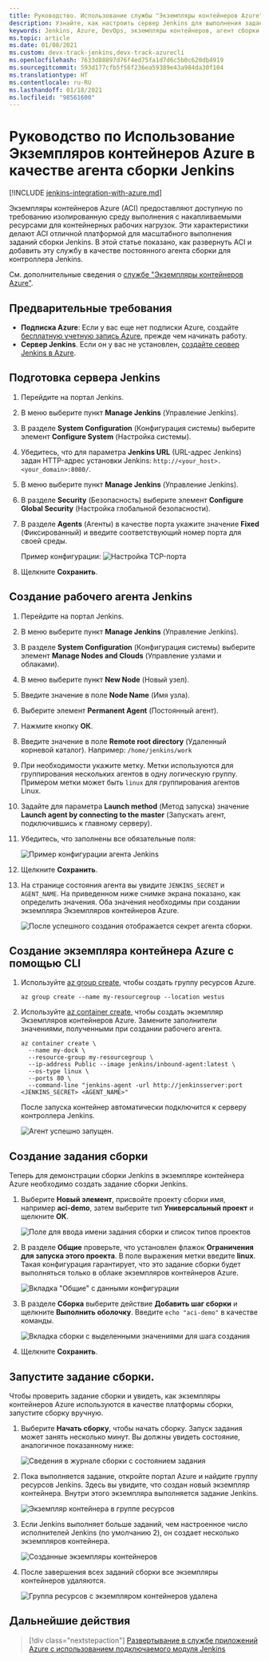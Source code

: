 ```yaml
---
title: Руководство. Использование службы "Экземпляры контейнеров Azure" в качестве агента сборки Jenkins
description: Узнайте, как настроить сервер Jenkins для выполнения заданий сборки Экземпляров контейнеров Azure.
keywords: Jenkins, Azure, DevOps, экземпляры контейнеров, агент сборки
ms.topic: article
ms.date: 01/08/2021
ms.custom: devx-track-jenkins,devx-track-azurecli
ms.openlocfilehash: 7633d88897d76f4ed75fa1d7d6c5b0c620db4919
ms.sourcegitcommit: 593d177cfb5f56f236ea59389e43a984da30f104
ms.translationtype: HT
ms.contentlocale: ru-RU
ms.lasthandoff: 01/18/2021
ms.locfileid: "98561600"
---
```

# <a name="tutorial-use-azure-container-instances-as-a-jenkins-build-agent"></a>Руководство по Использование Экземпляров контейнеров Azure в качестве агента сборки Jenkins

[!INCLUDE [jenkins-integration-with-azure.md](includes/jenkins-integration-with-azure.md)]

Экземпляры контейнеров Azure (ACI) предоставляют доступную по требованию изолированную среду выполнения с накапливаемыми ресурсами для контейнерных рабочих нагрузок. Эти характеристики делают ACI отличной платформой для масштабного выполнения заданий сборки Jenkins. В этой статье показано, как развернуть ACI и добавить эту службу в качестве постоянного агента сборки для контроллера Jenkins.

См. дополнительные сведения о [службе "Экземпляры контейнеров Azure"](/azure/container-instances/container-instances-overview).

## <a name="prerequisites"></a>Предварительные требования

- **Подписка Azure**: Если у вас еще нет подписки Azure, создайте [бесплатную учетную запись Azure](https://azure.microsoft.com/free/?ref=microsoft.com&utm_source=microsoft.com&utm_medium=docs&utm_campaign=visualstudio), прежде чем начинать работу.
- **Сервер Jenkins**. Если он у вас не установлен, [создайте сервер Jenkins в Azure](./configure-on-linux-vm.md).

## <a name="prepare-the-jenkins-controller"></a>Подготовка сервера Jenkins

1. Перейдите на портал Jenkins.

1. В меню выберите пункт **Manage Jenkins** (Управление Jenkins).

1. В разделе **System Configuration** (Конфигурация системы) выберите элемент **Configure System** (Настройка системы).

1. Убедитесь, что для параметра **Jenkins URL** (URL-адрес Jenkins) задан HTTP-адрес установки Jenkins: `http://<your_host>.<your_domain>:8080/`.

1. В меню выберите пункт **Manage Jenkins** (Управление Jenkins).

1. В разделе **Security** (Безопасность) выберите элемент **Configure Global Security** (Настройка глобальной безопасности).

1. В разделе **Agents** (Агенты) в качестве порта укажите значение **Fixed** (Фиксированный) и введите соответствующий номер порта для своей среды.

    Пример конфигурации:  ![Настройка TCP-порта](./media/azure-container-instances-as-jenkins-build-agent/agent-port.png)

1. Щелкните **Сохранить**.

## <a name="create-jenkins-work-agent"></a>Создание рабочего агента Jenkins

1. Перейдите на портал Jenkins.

1. В меню выберите пункт **Manage Jenkins** (Управление Jenkins).

1. В разделе **System Configuration** (Конфигурация системы) выберите элемент **Manage Nodes and Clouds** (Управление узлами и облаками).

1. В меню выберите пункт **New Node** (Новый узел).

1. Введите значение в поле **Node Name** (Имя узла).

1. Выберите элемент **Permanent Agent** (Постоянный агент).

1. Нажмите кнопку **ОК**.

1. Введите значение в поле **Remote root directory** (Удаленный корневой каталог). Например: `/home/jenkins/work`

1. При необходимости укажите метку. Метки используются для группирования нескольких агентов в одну логическую группу. Примером метки может быть `linux` для группирования агентов Linux.

1. Задайте для параметра **Launch method** (Метод запуска) значение **Launch agent by connecting to the master** (Запускать агент, подключившись к главному серверу).

1. Убедитесь, что заполнены все обязательные поля:

    ![Пример конфигурации агента Jenkins](./media/azure-container-instances-as-jenkins-build-agent/agent-config.png)

1. Щелкните **Сохранить**.

1. На странице состояния агента вы увидите `JENKINS_SECRET` и `AGENT_NAME`. На приведенном ниже снимке экрана показано, как определить значения. Оба значения необходимы при создании экземпляра Экземпляров контейнеров Azure.

    ![После успешного создания отображается секрет агента сборки.](./media/azure-container-instances-as-jenkins-build-agent/jenkins-secret.png)

## <a name="create-azure-container-instance-with-cli"></a>Создание экземпляра контейнера Azure с помощью CLI

1. Используйте [az group create](/cli/azure/group?#az_group_create), чтобы создать группу ресурсов Azure.

      ```azurecli
      az group create --name my-resourcegroup --location westus
      ```

1. Используйте [az container create](/cli/azure/container#az_container_create), чтобы создать экземпляр Экземпляров контейнеров Azure. Замените заполнители значениями, полученными при создании рабочего агента.

    ```azurecli
    az container create \
      --name my-dock \
      --resource-group my-resourcegroup \
      --ip-address Public --image jenkins/inbound-agent:latest \
      --os-type linux \
      --ports 80 \
      --command-line "jenkins-agent -url http://jenkinsserver:port <JENKINS_SECRET> <AGENT_NAME>"
    ```

    После запуска контейнер автоматически подключится к серверу контроллера Jenkins.

    ![Агент успешно запущен.](./media/azure-container-instances-as-jenkins-build-agent/agent-start.png)

## <a name="create-a-build-job"></a>Создание задания сборки

Теперь для демонстрации сборки Jenkins в экземпляре контейнера Azure необходимо создать задание сборки Jenkins.

1. Выберите **Новый элемент**, присвойте проекту сборки имя, например **aci-demo**, затем выберите тип **Универсальный проект** и щелкните **ОК**.

   ![Поле для ввода имени задания сборки и список типов проектов](./media/azure-container-instances-as-jenkins-build-agent/jenkins-new-job.png)

2. В разделе **Общие** проверьте, что установлен флажок **Ограничения для запуска этого проекта**. В поле выражения метки введите **linux**. Такая конфигурация гарантирует, что это задание сборки будет выполняться только в облаке экземпляров контейнеров Azure.

   ![Вкладка "Общие" с данными конфигурации](./media/azure-container-instances-as-jenkins-build-agent/jenkins-job-01.png)

3. В разделе **Сборка** выберите действие **Добавить шаг сборки** и щелкните **Выполнить оболочку**. Введите `echo "aci-demo"` в качестве команды.

   ![Вкладка сборки с выделенными значениями для шага создания](./media/azure-container-instances-as-jenkins-build-agent/jenkins-job-02.png)

5. Щелкните **Сохранить**.

## <a name="run-the-build-job"></a>Запустите задание сборки.

Чтобы проверить задание сборки и увидеть, как экземпляры контейнеров Azure используются в качестве платформы сборки, запустите сборку вручную.

1. Выберите **Начать сборку**, чтобы начать сборку. Запуск задания может занять несколько минут. Вы должны увидеть состояние, аналогичное показанному ниже:

   ![Сведения в журнале сборки с состоянием задания](./media/azure-container-instances-as-jenkins-build-agent/jenkins-job-status.png)

2. Пока выполняется задание, откройте портал Azure и найдите группу ресурсов Jenkins. Здесь вы увидите, что создан новый экземпляр контейнера. Внутри этого экземпляра выполняется задание Jenkins.

   ![Экземпляр контейнера в группе ресурсов](./media/azure-container-instances-as-jenkins-build-agent/jenkins-aci.png)

3. Если Jenkins выполняет больше заданий, чем настроенное число исполнителей Jenkins (по умолчанию 2), он создает несколько экземпляров контейнера.

   ![Созданные экземпляры контейнеров](./media/azure-container-instances-as-jenkins-build-agent/jenkins-aci-multi.png)

4. После завершения всех заданий сборки все экземпляры контейнеров удаляются.

   ![Группа ресурсов с экземпляром контейнеров удалена](./media/azure-container-instances-as-jenkins-build-agent/jenkins-aci-none.png)

## <a name="next-steps"></a>Дальнейшие действия

> [!div class="nextstepaction"]
> [Развертывание в службе приложений Azure с использованием подключаемого модуля Jenkins](/azure/jenkins/tutorial-jenkins-deploy-web-app-azure-app-service)